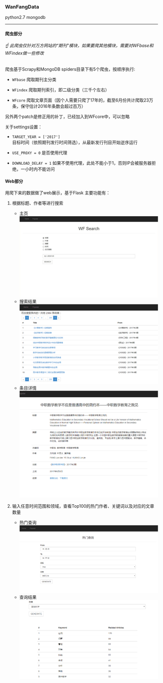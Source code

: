 ### WanFangData

python2.7
mongodb

******


#### 爬虫部分

###### :point_up: 此爬虫仅针对万方网站的“期刊”模块，如果要爬其他模块，需要对WFbase和WFindex做一些修改


爬虫基于Scrapy和MongoDB
spiders目录下有5个爬虫，按顺序执行:

* `WFbase`
爬取期刊主分类

* `WFindex`
爬取期刊索引，即二级分类（三千个左右）

* `WFcore` 
爬取文章页面（因个人需要只爬了17年的，截至6月份共计爬取23万条，保守估计2016年条数会超过百万）

另外两个patch是修正用的补丁，已经加入到WFcore中，可以忽略

关于settings设置：
	
* `TARGET_YEAR = ['2017']`   
目标时间（依照期刊发行时间筛选），从最新发行刊目开始逆序运行

* `USE_PROXY = 0`
是否使用代理

* `DOWNLOAD_DELAY = 1`
如果不使用代理，此处不能小于1，否则IP会被服务器拒绝，一小时内不能访问


#### Web部分

用爬下来的数据做了web展示，基于Flask
主要功能有：

1. 根据标题、作者等进行搜索
	* 主页
	![home](./WFSpider/examples/home.jpg "HOME")
	* 搜索结果
	![searchresult.png](./WFSpider/examples/searchresult.png)
	* 条目详情
	![item2](./WFSpider/examples/item2.png)

2. 输入任意时间范围和领域，查看Top100的热门作者、关键词以及对应的文章数量
	* 热门查询
	![popular.png](./WFSpider/examples/popular.png)
	* 查询结果
	![popular_res2.png](./WFSpider/examples/popular_res2.png)


